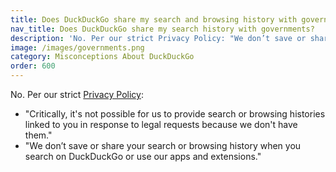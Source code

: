 ```yaml
---
title: Does DuckDuckGo share my search and browsing history with governments?
nav_title: Does DuckDuckGo share my search history with governments?
description: 'No. Per our strict Privacy Policy: "We don’t save or share your search or browsing history when you search on DuckDuckGo or use our apps and extensions."'
image: /images/governments.png
category: Misconceptions About DuckDuckGo
order: 600
---
```


No. Per our strict [Privacy Policy](https://duckduckgo.com/privacy):

-   "Critically, it's not possible for us to provide search or browsing histories linked to you in response to legal requests because we don't have them."
-   "We don’t save or share your search or browsing history when you search on DuckDuckGo or use our apps and extensions."
